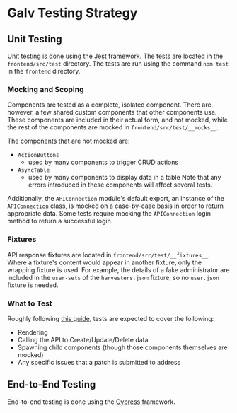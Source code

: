 # Galv Testing Strategy

## Unit Testing

Unit testing is done using the [Jest](https://jestjs.io/) framework. 
The tests are located in the `frontend/src/test` directory. 
The tests are run using the command `npm test` in the `frontend` directory.

### Mocking and Scoping

Components are tested as a complete, isolated component. 
There are, however, a few shared custom components that other components use.
These components are included in their actual form, and not mocked, 
while the rest of the components are mocked in `frontend/src/test/__mocks__`.

The components that are not mocked are:
- `ActionButtons`
  - used by many components to trigger CRUD actions
- `AsyncTable`
  - used by many components to display data in a table
Note that any errors introduced in these components will affect several tests.

Additionally, the `APIConnection` module's default export, 
an instance of the `APIConnection` class, is mocked on a case-by-case basis in order to return appropriate data. 
Some tests require mocking the `APIConnection` login method to return a successful login.

### Fixtures

API response fixtures are located in `frontend/src/test/__fixtures__`.
Where a fixture's content would appear in another fixture, only the wrapping fixture is used.
For example, the details of a fake administrator are included in the `user-sets` of the `harvesters.json` fixture,
so no `user.json` fixture is needed.

### What to Test

Roughly following [this guide](https://daveceddia.com/what-to-test-in-react-app/),
tests are expected to cover the following:
- Rendering
- Calling the API to Create/Update/Delete data
- Spawning child components (though those components themselves are mocked)
- Any specific issues that a patch is submitted to address

## End-to-End Testing

End-to-end testing is done using the [Cypress](https://www.cypress.io/) framework.